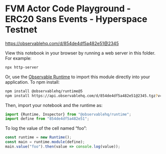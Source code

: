 # FVM Actor Code Playground - ERC20 Sans Events - Hyperspace Testnet

https://observablehq.com/d/854de4df5a482e51@2345

View this notebook in your browser by running a web server in this folder. For
example:

~~~sh
npx http-server
~~~

Or, use the [Observable Runtime](https://github.com/observablehq/runtime) to
import this module directly into your application. To npm install:

~~~sh
npm install @observablehq/runtime@5
npm install https://api.observablehq.com/d/854de4df5a482e51@2345.tgz?v=3
~~~

Then, import your notebook and the runtime as:

~~~js
import {Runtime, Inspector} from "@observablehq/runtime";
import define from "854de4df5a482e51";
~~~

To log the value of the cell named “foo”:

~~~js
const runtime = new Runtime();
const main = runtime.module(define);
main.value("foo").then(value => console.log(value));
~~~
